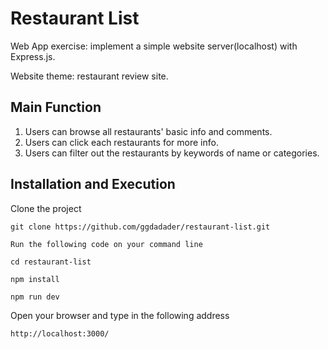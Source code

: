 # Restaurant List

 Web App exercise: implement a simple website server(localhost) with Express.js.

Website theme: restaurant review site.

## Main Function

1. Users can browse all restaurants' basic info and comments.
2. Users can click each restaurants for more info.
3. Users can filter out the restaurants by keywords of name or categories.


## Installation and Execution

Clone the project
```
git clone https://github.com/ggdadader/restaurant-list.git
```
```
Run the following code on your command line
```
```
cd restaurant-list
```
```
npm install
```
```
npm run dev
```

Open your browser and type in the following address
```
http://localhost:3000/
```
